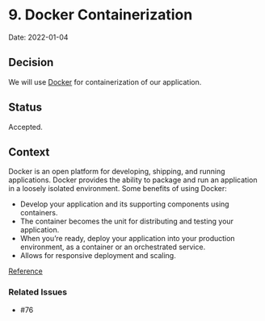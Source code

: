 # 9. Docker Containerization

Date: 2022-01-04

## Decision

We will use [Docker](https://docs.docker.com/get-started/overview/) for containerization of our application.

## Status

Accepted.

## Context

Docker is an open platform for developing, shipping, and running applications. Docker provides the ability to package and run an application in a loosely isolated environment. Some benefits of using Docker:
- Develop your application and its supporting components using containers.
- The container becomes the unit for distributing and testing your application.
- When you’re ready, deploy your application into your production environment, as a container or an orchestrated service.
- Allows for responsive deployment and scaling.

[Reference](https://docs.docker.com/get-started/overview/)

### Related Issues

- #76
